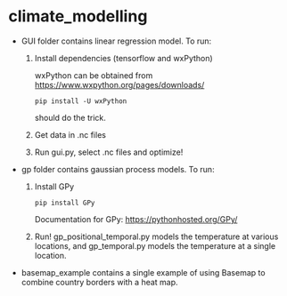 # climate_modelling

- GUI folder contains linear regression model. To run:
  
  1. Install dependencies (tensorflow and wxPython)
  
     wxPython can be obtained from https://www.wxpython.org/pages/downloads/
     ```
     pip install -U wxPython
     ```
     should do the trick.
       
  2. Get data in .nc files
  3. Run gui.py, select .nc files and optimize!
  


- gp folder contains gaussian process models. To run:

  1. Install GPy
  
     ```
     pip install GPy
     ```
     
     Documentation for GPy: https://pythonhosted.org/GPy/
     
  2. Run! gp_positional_temporal.py models the temperature at various locations, and gp_temporal.py models the temperature at      a single location.
  
- basemap_example contains a single example of using Basemap to combine country borders with a heat map.
